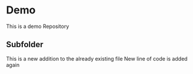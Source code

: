 # Demo  

This is a demo Repository

## Subfolder 

This is a new addition to the already existing file
New line of code is added again